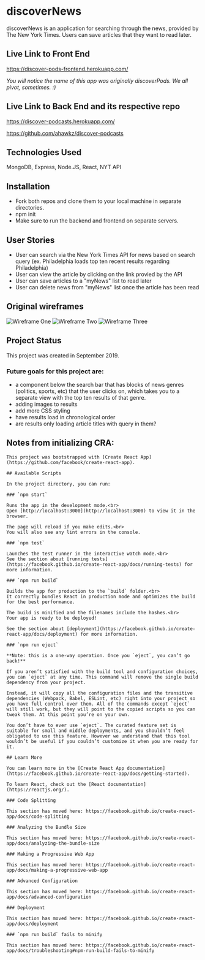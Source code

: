 # discoverNews
discoverNews is an application for searching through the news, provided by The New York Times. Users can save articles that they want to read later.

## Live Link to Front End
https://discover-pods-frontend.herokuapp.com/

*You will notice the name of this app was originally discoverPods. We all pivot, sometimes. :)*

## Live Link to Back End and its respective repo  
https://discover-podcasts.herokuapp.com/

https://github.com/ahawkz/discover-podcasts

## Technologies Used
MongoDB, Express, Node.JS, React, NYT API

## Installation
- Fork both repos and clone them to your local machine in separate directories.
- npm init
- Make sure to run the backend and frontend on separate servers.

## User Stories
- User can search via the New York Times API for news based on search query (ex. Philadelphia loads top ten recent results regarding Philadelphia)
- User can view the article by clicking on the link provied by the API
- User can save articles to a "myNews" list to read later
- User can delete news from "myNews" list once the article has been read

## Original wireframes
![Wireframe One](/wireframes/wireframe_1.png)
![Wireframe Two](/wireframes/Wireframe_2.png)
![Wireframe Three](/wireframes/wireframe_3.png)

## Project Status
This project was created in September 2019.

### Future goals for this project are:
- a component below the search bar that has blocks of news genres (politics, sports, etc) that the user clicks on, which takes you to a separate view with the top ten results of that genre.
- adding images to results
- add more CSS styling
- have results load in chronological order
- are results only loading article titles with query in them?


## Notes from initializing CRA:
~~~~~~~~~~~~~~~~~~~~~~~~~~~~~~~~~~~~~~~~~~~~
This project was bootstrapped with [Create React App](https://github.com/facebook/create-react-app).

## Available Scripts

In the project directory, you can run:

### `npm start`

Runs the app in the development mode.<br>
Open [http://localhost:3000](http://localhost:3000) to view it in the browser.

The page will reload if you make edits.<br>
You will also see any lint errors in the console.

### `npm test`

Launches the test runner in the interactive watch mode.<br>
See the section about [running tests](https://facebook.github.io/create-react-app/docs/running-tests) for more information.

### `npm run build`

Builds the app for production to the `build` folder.<br>
It correctly bundles React in production mode and optimizes the build for the best performance.

The build is minified and the filenames include the hashes.<br>
Your app is ready to be deployed!

See the section about [deployment](https://facebook.github.io/create-react-app/docs/deployment) for more information.

### `npm run eject`

**Note: this is a one-way operation. Once you `eject`, you can’t go back!**

If you aren’t satisfied with the build tool and configuration choices, you can `eject` at any time. This command will remove the single build dependency from your project.

Instead, it will copy all the configuration files and the transitive dependencies (Webpack, Babel, ESLint, etc) right into your project so you have full control over them. All of the commands except `eject` will still work, but they will point to the copied scripts so you can tweak them. At this point you’re on your own.

You don’t have to ever use `eject`. The curated feature set is suitable for small and middle deployments, and you shouldn’t feel obligated to use this feature. However we understand that this tool wouldn’t be useful if you couldn’t customize it when you are ready for it.

## Learn More

You can learn more in the [Create React App documentation](https://facebook.github.io/create-react-app/docs/getting-started).

To learn React, check out the [React documentation](https://reactjs.org/).

### Code Splitting

This section has moved here: https://facebook.github.io/create-react-app/docs/code-splitting

### Analyzing the Bundle Size

This section has moved here: https://facebook.github.io/create-react-app/docs/analyzing-the-bundle-size

### Making a Progressive Web App

This section has moved here: https://facebook.github.io/create-react-app/docs/making-a-progressive-web-app

### Advanced Configuration

This section has moved here: https://facebook.github.io/create-react-app/docs/advanced-configuration

### Deployment

This section has moved here: https://facebook.github.io/create-react-app/docs/deployment

### `npm run build` fails to minify

This section has moved here: https://facebook.github.io/create-react-app/docs/troubleshooting#npm-run-build-fails-to-minify
